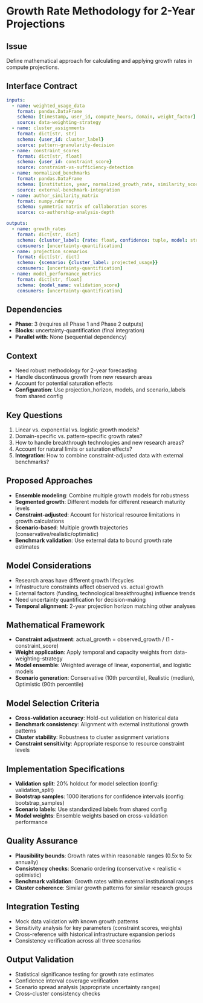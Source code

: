 # Growth Rate Methodology for 2-Year Projections

## Issue
Define mathematical approach for calculating and applying growth rates in compute projections.

## Interface Contract
```yaml
inputs:
  - name: weighted_usage_data
    format: pandas.DataFrame
    schema: [timestamp, user_id, compute_hours, domain, weight_factor]
    source: data-weighting-strategy
  - name: cluster_assignments
    format: dict[str, str]
    schema: {user_id: cluster_label}
    source: pattern-granularity-decision
  - name: constraint_scores
    format: dict[str, float]
    schema: {user_id: constraint_score}
    source: constraint-vs-sufficiency-detection
  - name: normalized_benchmarks
    format: pandas.DataFrame
    schema: [institution, year, normalized_growth_rate, similarity_score, weight]
    source: external-benchmark-integration
  - name: author_similarity_matrix
    format: numpy.ndarray
    schema: symmetric matrix of collaboration scores
    source: co-authorship-analysis-depth

outputs:
  - name: growth_rates
    format: dict[str, dict]
    schema: {cluster_label: {rate: float, confidence: tuple, model: str, scenario: str}}
    consumers: [uncertainty-quantification]
  - name: projection_scenarios
    format: dict[str, dict]
    schema: {scenario: {cluster_label: projected_usage}}
    consumers: [uncertainty-quantification]
  - name: model_performance_metrics
    format: dict[str, float]
    schema: {model_name: validation_score}
    consumers: [uncertainty-quantification]
```

## Dependencies
- **Phase**: 3 (requires all Phase 1 and Phase 2 outputs)
- **Blocks**: uncertainty-quantification (final integration)
- **Parallel with**: None (sequential dependency)

## Context
- Need robust methodology for 2-year forecasting
- Handle discontinuous growth from new research areas
- Account for potential saturation effects
- **Configuration**: Use projection_horizon, models, and scenario_labels from shared config

## Key Questions
1. Linear vs. exponential vs. logistic growth models?
2. Domain-specific vs. pattern-specific growth rates?
3. How to handle breakthrough technologies and new research areas?
4. Account for natural limits or saturation effects?
5. **Integration**: How to combine constraint-adjusted data with external benchmarks?

## Proposed Approaches
- **Ensemble modeling**: Combine multiple growth models for robustness
- **Segmented growth**: Different models for different research maturity levels
- **Constraint-adjusted**: Account for historical resource limitations in growth calculations
- **Scenario-based**: Multiple growth trajectories (conservative/realistic/optimistic)
- **Benchmark validation**: Use external data to bound growth rate estimates

## Model Considerations
- Research areas have different growth lifecycles
- Infrastructure constraints affect observed vs. actual growth
- External factors (funding, technological breakthroughs) influence trends
- Need uncertainty quantification for decision-making
- **Temporal alignment**: 2-year projection horizon matching other analyses

## Mathematical Framework
- **Constraint adjustment**: actual_growth = observed_growth / (1 - constraint_score)
- **Weight application**: Apply temporal and capacity weights from data-weighting-strategy
- **Model ensemble**: Weighted average of linear, exponential, and logistic models
- **Scenario generation**: Conservative (10th percentile), Realistic (median), Optimistic (90th percentile)

## Model Selection Criteria
- **Cross-validation accuracy**: Hold-out validation on historical data
- **Benchmark consistency**: Alignment with external institutional growth patterns
- **Cluster stability**: Robustness to cluster assignment variations
- **Constraint sensitivity**: Appropriate response to resource constraint levels

## Implementation Specifications
- **Validation split**: 20% holdout for model selection (config: validation_split)
- **Bootstrap samples**: 1000 iterations for confidence intervals (config: bootstrap_samples)
- **Scenario labels**: Use standardized labels from shared config
- **Model weights**: Ensemble weights based on cross-validation performance

## Quality Assurance
- **Plausibility bounds**: Growth rates within reasonable ranges (0.5x to 5x annually)
- **Consistency checks**: Scenario ordering (conservative < realistic < optimistic)
- **Benchmark validation**: Growth rates within external institutional ranges
- **Cluster coherence**: Similar growth patterns for similar research groups

## Integration Testing
- Mock data validation with known growth patterns
- Sensitivity analysis for key parameters (constraint scores, weights)
- Cross-reference with historical infrastructure expansion periods
- Consistency verification across all three scenarios

## Output Validation
- Statistical significance testing for growth rate estimates
- Confidence interval coverage verification
- Scenario spread analysis (appropriate uncertainty ranges)
- Cross-cluster consistency checks

